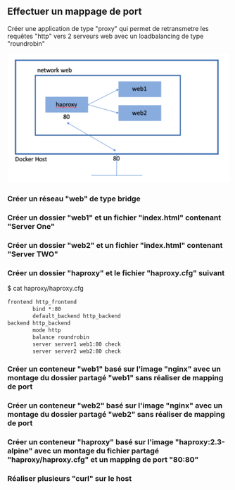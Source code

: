 ## Effectuer un mappage de port

Créer une application de type "proxy" qui permet de retransmetre les requêtes "http" vers 2 serveurs web avec un loadbalancing de type "roundrobin"

![](/img/haproxy.png)


### Créer un réseau "web" de type bridge

### Créer un dossier "web1" et un fichier "index.html" contenant "Server One"

### Créer un dossier "web2" et un fichier "index.html" contenant "Server TWO"

### Créer un dossier "haproxy" et le fichier "haproxy.cfg" suivant

$ cat haproxy/haproxy.cfg
```
frontend http_frontend
        bind *:80
        default_backend http_backend
backend http_backend
        mode http
        balance roundrobin
        server server1 web1:80 check
        server server2 web2:80 check
```

### Créer un conteneur "web1" basé sur l'image "nginx" avec un montage du dossier partagé "web1" sans réaliser de mapping de port

### Créer un conteneur "web2" basé sur l'image "nginx" avec un montage du dossier partagé "web2" sans réaliser de mapping de port

### Créer un conteneur "haproxy" basé sur l'image "haproxy:2.3-alpine" avec un montage du fichier partagé "haproxy/haproxy.cfg" et un mapping de port "80:80"

### Réaliser plusieurs "curl" sur le host

